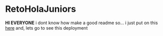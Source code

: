 # **RetoHolaJuniors**
**HI EVERYONE**
i dont know how make a good readme so... i just put on this [here](https://nicoaquino67.github.io/RetoHolaJuniors/) and, lets go to see this deployment 
